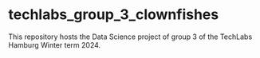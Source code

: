 # techlabs_group_3_clownfishes
This repository hosts the Data Science project of group 3 of the TechLabs Hamburg Winter term 2024.
